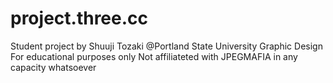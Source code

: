 # project.three.cc
Student project by Shuuji Tozaki @Portland State University Graphic Design
For educational purposes only
Not affiliateted with JPEGMAFIA in any capacity whatsoever
